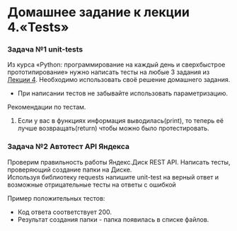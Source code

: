 # Домашнее задание к лекции 4.«Tests»

### Задача №1 unit-tests
Из курса «Python: программирование на каждый день и сверхбыстрое прототипирование» нужно написать тесты на любые 3 задания из [Лекции 4](https://github.com/netology-code/py-homeworks-basic/tree/master/4.collections).
Необходимо использовать своё решение домашнего задания.

* При написании тестов не забывайте использовать параметризацию.
  
Рекомендации по тестам.
1. Если у вас в функциях информация выводилась(print), то теперь её лучше возвращать(return) чтобы можно было протестировать.

### Задача №2 Автотест API Яндекса
Проверим правильность работы Яндекс.Диск REST API. Написать тесты, проверяющий создание папки на Диске.  
Используя библиотеку requests напишите unit-test на верный ответ и возможные отрицательные тесты на ответы с ошибкой

Пример положительных тестов:
* Код ответа соответствует 200.
* Результат создания папки - папка появилась в списке файлов.
